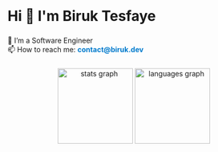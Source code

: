 <br clear="both">

<h1 align="left">Hi 👋 I'm Biruk Tesfaye</h1>

###

<p align="left">🔭 I’m a Software Engineer<br> 📫 How to reach me: <a href="mailto:contact@biruk.dev" style="color: #007acc; text-decoration: none; font-weight: bold;">contact@biruk.dev</a></p>


###

<div align="center">
  <img src="https://github-readme-stats.vercel.app/api?username=biruk-tl&hide_title=false&hide_rank=false&show_icons=true&include_all_commits=true&count_private=true&disable_animations=false&theme=dracula&locale=en&hide_border=false&order=1" height="150" alt="stats graph"  />
  <img src="https://github-readme-stats.vercel.app/api/top-langs?username=biruk-tl&locale=en&hide_title=false&layout=compact&card_width=320&langs_count=5&theme=dracula&hide_border=false&order=2" height="150" alt="languages graph"  />
</div>

###

